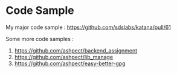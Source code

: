 # Code Sample

My major code sample :
https://github.com/sdslabs/katana/pull/61

Some more code samples :
1. https://github.com/ashpect/backend_assignment
2. https://github.com/ashpect/lib_manage
3. https://github.com/ashpect/easy-better-gpg




